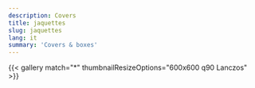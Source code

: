 ```yaml
---
description: Covers
title: jaquettes
slug: jaquettes
lang: it
summary: 'Covers & boxes'
---
```

{{< gallery match="*" thumbnailResizeOptions="600x600 q90 Lanczos" >}}